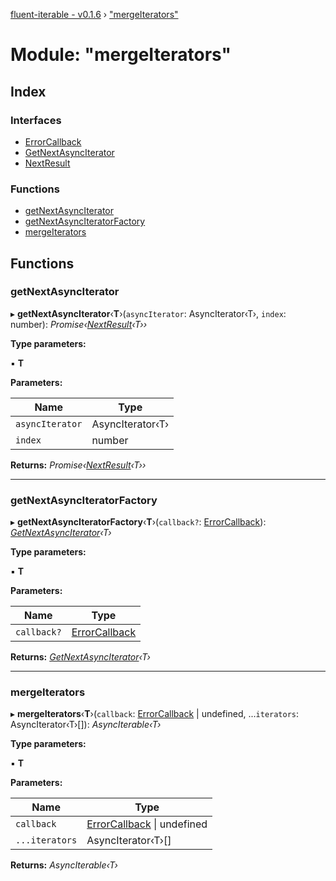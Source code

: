 [fluent-iterable - v0.1.6](../README.md) › ["mergeIterators"](_mergeiterators_.md)

# Module: "mergeIterators"

## Index

### Interfaces

* [ErrorCallback](../interfaces/_mergeiterators_.errorcallback.md)
* [GetNextAsyncIterator](../interfaces/_mergeiterators_.getnextasynciterator.md)
* [NextResult](../interfaces/_mergeiterators_.nextresult.md)

### Functions

* [getNextAsyncIterator](_mergeiterators_.md#getnextasynciterator)
* [getNextAsyncIteratorFactory](_mergeiterators_.md#getnextasynciteratorfactory)
* [mergeIterators](_mergeiterators_.md#mergeiterators)

## Functions

###  getNextAsyncIterator

▸ **getNextAsyncIterator**‹**T**›(`asyncIterator`: AsyncIterator‹T›, `index`: number): *Promise‹[NextResult](../interfaces/_mergeiterators_.nextresult.md)‹T››*

**Type parameters:**

▪ **T**

**Parameters:**

Name | Type |
------ | ------ |
`asyncIterator` | AsyncIterator‹T› |
`index` | number |

**Returns:** *Promise‹[NextResult](../interfaces/_mergeiterators_.nextresult.md)‹T››*

___

###  getNextAsyncIteratorFactory

▸ **getNextAsyncIteratorFactory**‹**T**›(`callback?`: [ErrorCallback](../interfaces/_mergeiterators_.errorcallback.md)): *[GetNextAsyncIterator](../interfaces/_mergeiterators_.getnextasynciterator.md)‹T›*

**Type parameters:**

▪ **T**

**Parameters:**

Name | Type |
------ | ------ |
`callback?` | [ErrorCallback](../interfaces/_mergeiterators_.errorcallback.md) |

**Returns:** *[GetNextAsyncIterator](../interfaces/_mergeiterators_.getnextasynciterator.md)‹T›*

___

###  mergeIterators

▸ **mergeIterators**‹**T**›(`callback`: [ErrorCallback](../interfaces/_mergeiterators_.errorcallback.md) | undefined, ...`iterators`: AsyncIterator‹T›[]): *AsyncIterable‹T›*

**Type parameters:**

▪ **T**

**Parameters:**

Name | Type |
------ | ------ |
`callback` | [ErrorCallback](../interfaces/_mergeiterators_.errorcallback.md) &#124; undefined |
`...iterators` | AsyncIterator‹T›[] |

**Returns:** *AsyncIterable‹T›*
